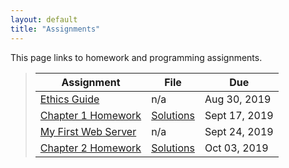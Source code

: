 ```yaml
---
layout: default
title: "Assignments"
---
```


This page links to homework and programming assignments.

> Assignment | File | Due
> ---------- | ---- | ---
> [Ethics Guide](assign01.html) | n/a | Aug 30, 2019
> [Chapter 1 Homework](assign02.html) | [Solutions](homework_1_solutions.pdf) | Sept 17, 2019
> [My First Web Server](assign03.html) | n/a | Sept 24, 2019
> [Chapter 2 Homework](assign04.html) | [Solutions](assign04_sol.html) | Oct 03, 2019
